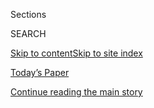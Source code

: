 <div id="app">

<div>

<div class="NYTAppHideMasthead css-1r6wvpq e1suatyy0">

<div class="section css-ui9rw0 e1suatyy2">

<div class="css-eph4ug er09x8g0">

<div class="css-6n7j50">

</div>

<span class="css-1dv1kvn">Sections</span>

<div class="css-10488qs">

<span class="css-1dv1kvn">SEARCH</span>

</div>

[Skip to content](#site-content)[Skip to site
index](#site-index)

</div>

<div class="css-10698na e1huz5gh0">

</div>

</div>

<div id="masthead-bar-one" class="section hasLinks css-15hmgas e1csuq9d3">

<div class="css-uqyvli e1csuq9d0">

</div>

<div class="css-1uqjmks e1csuq9d1">

</div>

<div class="css-9e9ivx">

[](https://myaccount.nytimes3xbfgragh.onion/auth/login?response_type=cookie&client_id=vi)

</div>

<div class="css-1bvtpon e1csuq9d2">

[Today’s Paper](https://www.nytimes3xbfgragh.onion/section/todayspaper)

</div>

</div>

</div>

</div>

<div data-aria-hidden="false">

<div id="site-content" data-role="main">

<div id="top-wrapper" class="css-15p45cc eaca97t0" type="top">

<div id="top-slug" class="css-19x0jxb eaca97t1" hidden="">

Advertisement

</div>

[Continue reading the main
story](#after-top)

<div class="ad top-wrapper" style="text-align:center;height:100%;display:block;min-height:90px">

<div id="top" class="place-ad" data-position="top" data-size-key="top">

</div>

</div>

<div id="after-top">

</div>

</div>

<div id="byline" class="section css-15h4p1b e9abtgs0">

<div class="css-1j21atc e1svk9qx1">

<div class="css-nfcc9b e1svk9qx3">

<div class="css-cnx41t">

![Portrait of Sharon
Otterman](https://static01.graylady3jvrrxbe.onion/images/2018/06/14/multimedia/author-sharon-otterman/author-sharon-otterman-thumbLarge.png)

</div>

<div class="css-vl9dhg e1svk9qx5">

<div class="css-1nrhkj6 e1svk9qx6">

# Sharon Otterman

</div>

## <span></span>

Sharon Otterman has been a Times reporter since 2008, primarily covering
education and religion for Metro. She won a Polk Award for Justice
Reporting in 2013 for her role in exposing a pattern of wrongful
convictions in Brooklyn.

<span class="css-dd5dyy">More**</span>

</div>

</div>

</div>

<div>

<div id="mid1-wrapper" class="css-1mn4oms eaca97t0" type="rank">

<div id="mid1-slug" class="css-1tag3rd eaca97t1">

Advertisement

</div>

[Continue reading the main
story](#after-mid1)

<div id="mid1" class="ad mid1-wrapper" style="text-align:center;height:100%;display:block">

</div>

<div id="after-mid1">

</div>

</div>

</div>

<div class="css-185go5a e1o5byef0">

<div class="css-15cbhtu">

  - [Latest](#stream-panel)
  - <span class="css-6n7j50">Search</span>
    <div class="control">
    <div class="label-container css-1dv1kvn">
    Search
    </div>
    <div class="css-wm4t3d">
    **<span id="clear-search-input" class="css-1dv1kvn">Clear this text
    input</span>
    </div>
    </div>
    <span class="css-1iovbfw"></span>

<div id="stream-panel" class="section css-8msx5b e1jz0cab1">

<div class="css-13mho3u">

1.  
    
    <div class="css-1cp3ece">
    
    <div class="css-1l4spti">
    
    [](/2020/07/29/nyregion/new-york-contact-tracing.html)
    
    <div class="css-79elbk">
    
    ![](https://static01.graylady3jvrrxbe.onion/images/2020/07/23/nyregion/00nyvirus-contacttracers3/merlin_173678676_31c5c9f4-9a1b-43ab-9eab-589152e9a2b2-thumbWide.jpg?quality=75&auto=webp&disable=upscale)
    
    </div>
    
    ## City Praises Contact-Tracing Program. Workers Call Rollout a ‘Disaster.’
    
    The contact tracers said the program was confusing and disorganized
    in its first six weeks, leaving them fearful that their work would
    not have an impact on the virus.
    
    <div class="css-1nqbnmb ea5icrr0">
    
    By <span class="css-1n7hynb">Sharon
    Otterman</span>
    
    </div>
    
    </div>
    
    <div class="css-1lc2l26 e1xfvim33">
    
    </div>
    
    </div>

2.  
    
    <div class="css-1cp3ece">
    
    <div class="css-1l4spti">
    
    [](/2020/07/01/nyregion/Coronavirus-hospitals.html)
    
    <div class="css-79elbk">
    
    ![](https://static01.graylady3jvrrxbe.onion/images/2020/06/26/nyregion/nyvirus-inequality10/nyvirus-inequality10-thumbWide.jpg?quality=75&auto=webp&disable=upscale)
    
    </div>
    
    ## Why Surviving the Virus Might Come Down to Which Hospital Admits You
    
    In New York City’s poor neighborhoods, some patients have languished
    in understaffed hospitals, with substandard equipment. It was a
    different story in Manhattan’s private medical centers.
    
    <div class="css-1nqbnmb ea5icrr0">
    
    By <span class="css-1n7hynb">Brian M. Rosenthal, Joseph Goldstein,
    Sharon Otterman <span>and</span> Sheri
    Fink</span>
    
    </div>
    
    </div>
    
    <div class="css-1lc2l26 e1xfvim33">
    
    </div>
    
    </div>

3.  
    
    <div class="css-1cp3ece">
    
    <div class="css-1l4spti">
    
    [](/2020/06/23/nyregion/ny-planned-parenthood-laura-mcquade.html)
    
    <div class="css-79elbk">
    
    ![](https://static01.graylady3jvrrxbe.onion/images/2020/06/23/nyregion/23nyplannedparenthood/merlin_154278018_4e282f36-5587-41e0-9ff9-ad3c527e324c-thumbWide.jpg?quality=75&auto=webp&disable=upscale)
    
    </div>
    
    ## N.Y. Planned Parenthood’s C.E.O. Is Ousted After Staff Complaints
    
    Laura McQuade was accused of berating employees and treating black
    workers unfairly as she guided the organization through a merger.
    
    <div class="css-1nqbnmb ea5icrr0">
    
    By <span class="css-1n7hynb">Sharon
    Otterman</span>
    
    </div>
    
    </div>
    
    <div class="css-1lc2l26 e1xfvim33">
    
    </div>
    
    </div>

4.  
    
    <div class="css-1cp3ece">
    
    <div class="css-1l4spti">
    
    [](/2020/06/21/nyregion/nyc-contact-tracing.html)
    
    <div class="css-79elbk">
    
    ![](https://static01.graylady3jvrrxbe.onion/images/2020/06/19/nyregion/00nyvirus-contacttracing-1/merlin_173678748_cf1de324-7e94-4f0e-9edd-0f05293c891e-thumbWide.jpg?quality=75&auto=webp&disable=upscale)
    
    </div>
    
    ## N.Y.C. Hired 3,000 Workers for Contact Tracing. It’s Off to a Slow Start.
    
    The program is crucial to the next phase of reopening, which begins
    on Monday. But workers have not had much success in getting
    information from people who test positive.
    
    <div class="css-1nqbnmb ea5icrr0">
    
    By <span class="css-1n7hynb">Sharon
    Otterman</span>
    
    </div>
    
    </div>
    
    <div class="css-1lc2l26 e1xfvim33">
    
    </div>
    
    </div>

5.  
    
    <div class="css-1cp3ece">
    
    <div class="css-1l4spti">
    
    [](/2020/05/22/nyregion/summer-camp-coronavirus.html)
    
    <div class="css-79elbk">
    
    ![](https://static01.graylady3jvrrxbe.onion/images/2020/05/22/nyregion/22nyvirus-campsNEW1/22nyvirus-campsNEW1-thumbWide-v2.jpg?quality=75&auto=webp&disable=upscale)
    
    </div>
    
    ## Parents Really Need a Break. But Is Summer Camp Too Risky?
    
    Some programs are planning on testing, disinfecting and social
    distancing to protect children from the virus. Others say camp can’t
    be safe this year.
    
    <div class="css-1nqbnmb ea5icrr0">
    
    By <span class="css-1n7hynb">Sharon
    Otterman</span>
    
    </div>
    
    </div>
    
    <div class="css-1lc2l26 e1xfvim33">
    
    </div>
    
    </div>

6.  
    
    <div class="css-1cp3ece">
    
    <div class="css-1l4spti">
    
    [](/2020/05/21/nyregion/contact-tracing-paterson-nj.html)
    
    <div class="css-79elbk">
    
    ![](https://static01.graylady3jvrrxbe.onion/images/2020/05/13/nyregion/00nyvirus-tracing1/00nyvirus-tracing1-thumbWide.jpg?quality=75&auto=webp&disable=upscale)
    
    </div>
    
    ## As the Nation Begins Virus Tracing, It Could Learn From This N.J. City
    
    Paterson, a low-income city of 150,000, has been a pioneer in
    creating a contact-tracing program to curb the spread of the
    coronavirus.
    
    <div class="css-1nqbnmb ea5icrr0">
    
    By <span class="css-1n7hynb">Sharon
    Otterman</span>
    
    </div>
    
    </div>
    
    <div class="css-1lc2l26 e1xfvim33">
    
    </div>
    
    </div>

7.  
    
    <div class="css-1cp3ece">
    
    <div class="css-1l4spti">
    
    [](/2020/03/27/nyregion/new-rochelle-coronavirus.html)
    
    <div class="css-79elbk">
    
    ![](https://static01.graylady3jvrrxbe.onion/images/2020/03/27/nyregion/27nyvirus-newrochelle1/merlin_171038109_9c060bfe-6c9e-43b1-aa2b-44a804dfff2d-thumbWide.jpg?quality=75&auto=webp&disable=upscale)
    
    </div>
    
    ## New Rochelle, Once a Coronavirus Hot Spot, May Now Offer Hope
    
    “Everybody talks about flattening the curve, and I think that’s
    exactly what we were able to do,” a health official said.
    
    <div class="css-1nqbnmb ea5icrr0">
    
    By <span class="css-1n7hynb">Sharon Otterman <span>and</span> Sarah
    Maslin
    Nir</span>
    
    </div>
    
    </div>
    
    <div class="css-1lc2l26 e1xfvim33">
    
    </div>
    
    </div>

8.  
    
    <div class="css-1cp3ece">
    
    <div class="css-1l4spti">
    
    [](/2020/03/04/nyregion/new-jersey-antisemitism-high-school.html)
    
    <div class="css-79elbk">
    
    ![](https://static01.graylady3jvrrxbe.onion/images/2020/03/08/nyregion/08njantisemitism1/08njantisemitism1-thumbWide-v2.jpg?quality=75&auto=webp&disable=upscale)
    
    </div>
    
    ## She Was Excited for a New School. Then the Anti-Semitic ‘Jokes’ Started.
    
    First, a deeply offensive photo. Three students’ college plans were
    soon derailed, and a community closed ranks.
    
    <div class="css-1nqbnmb ea5icrr0">
    
    By <span class="css-1n7hynb">Sharon
    Otterman</span>
    
    </div>
    
    </div>
    
    <div class="css-1lc2l26 e1xfvim33">
    
    </div>
    
    </div>

9.  
    
    <div class="css-1cp3ece">
    
    <div class="css-1l4spti">
    
    [](/2020/03/02/nyregion/weinstein-verdict-jury.html)
    
    <div class="css-79elbk">
    
    ![](https://static01.graylady3jvrrxbe.onion/images/2020/03/03/nyregion/03WEINSTEIN-JURY1/03WEINSTEIN-JURY1-thumbWide-v3.jpg?quality=75&auto=webp&disable=upscale)
    
    </div>
    
    ## Why the Weinstein Jury Decided to Convict: Inside the Deliberations
    
    The Harvey Weinstein jurors, in 26 “stressful” hours in the jury
    room, focused on the question of consent in the sexual encounters
    central to the case.
    
    <div class="css-1nqbnmb ea5icrr0">
    
    By <span class="css-1n7hynb">Jan Ransom, Sharon Otterman
    <span>and</span> Laura
    Dimon</span>
    
    </div>
    
    </div>
    
    <div class="css-1lc2l26 e1xfvim33">
    
    </div>
    
    </div>

10. 
    
    <div class="css-1cp3ece">
    
    <div class="css-1l4spti">
    
    [](/2020/02/12/nyregion/larry-ray-sarah-lawrence.html)
    
    <div class="css-79elbk">
    
    ![](https://static01.graylady3jvrrxbe.onion/images/2020/02/13/nyregion/13LARRYRAY-print1/12LARRYRAY-thumbWide.jpg?quality=75&auto=webp&disable=upscale)
    
    </div>
    
    ## The Bizarre Life of the Man Accused in the Sarah Lawrence Sex Case
    
    What we know about Lawrence Ray, a parent of a student at the elite
    New York college who was charged with extortion and sex trafficking
    of her classmates.
    
    <div class="css-1nqbnmb ea5icrr0">
    
    By <span class="css-1n7hynb">Sharon Otterman</span>
    
    </div>
    
    </div>
    
    <div class="css-1lc2l26 e1xfvim33">
    
    </div>
    
    </div>

<div class="css-13mho3u">

<div class="css-1t62hi8">

<div class="css-1stvaey">

Show
More

<div>

<div style="border:0;clip:rect(0 0 0 0);height:1px;margin:-1px;overflow:hidden;white-space:nowrap;padding:0;width:1px;position:absolute" data-role="log" data-aria-live="assertive">

</div>

<div style="border:0;clip:rect(0 0 0 0);height:1px;margin:-1px;overflow:hidden;white-space:nowrap;padding:0;width:1px;position:absolute" data-role="log" data-aria-live="assertive">

</div>

<div style="border:0;clip:rect(0 0 0 0);height:1px;margin:-1px;overflow:hidden;white-space:nowrap;padding:0;width:1px;position:absolute" data-role="log" data-aria-live="polite">

</div>

<div style="border:0;clip:rect(0 0 0 0);height:1px;margin:-1px;overflow:hidden;white-space:nowrap;padding:0;width:1px;position:absolute" data-role="log" data-aria-live="polite">

</div>

</div>

</div>

</div>

</div>

</div>

<div class="css-g6hk37 supplemental">

<div id="mid2-wrapper" class="css-10wkyv7 eaca97t0" type="lede">

<div id="mid2-slug" class="css-1tag3rd eaca97t1">

Advertisement

</div>

[Continue reading the main
story](#after-mid2)

<div id="mid2" class="ad mid2-wrapper" style="text-align:center;height:100%;display:block;min-height:250px">

</div>

<div id="after-mid2">

</div>

</div>

## Follow Elsewhere

<div class="module-body">

  - [**<span data-aria-hidden="true">sharonNYT</span><span class="css-1dv1kvn">twitter
    page for sharonNYT</span>](https://twitter.com/sharonNYT)

</div>

</div>

</div>

</div>

</div>

</div>

</div>

## Site Index

<div>

</div>

## Site Information Navigation

  - [© <span>2020</span> <span>The New York Times
    Company</span>](https://help.nytimes3xbfgragh.onion/hc/en-us/articles/115014792127-Copyright-notice)

<!-- end list -->

  - [NYTCo](https://www.nytco.com/)
  - [Contact
    Us](https://help.nytimes3xbfgragh.onion/hc/en-us/articles/115015385887-Contact-Us)
  - [Work with us](https://www.nytco.com/careers/)
  - [Advertise](https://nytmediakit.com/)
  - [T Brand Studio](http://www.tbrandstudio.com/)
  - [Your Ad
    Choices](https://www.nytimes3xbfgragh.onion/privacy/cookie-policy#how-do-i-manage-trackers)
  - [Privacy](https://www.nytimes3xbfgragh.onion/privacy)
  - [Terms of
    Service](https://help.nytimes3xbfgragh.onion/hc/en-us/articles/115014893428-Terms-of-service)
  - [Terms of
    Sale](https://help.nytimes3xbfgragh.onion/hc/en-us/articles/115014893968-Terms-of-sale)
  - [Site
    Map](https://spiderbites.nytimes3xbfgragh.onion)
  - [Help](https://help.nytimes3xbfgragh.onion/hc/en-us)
  - [Subscriptions](https://www.nytimes3xbfgragh.onion/subscription?campaignId=37WXW)

</div>

</div>
